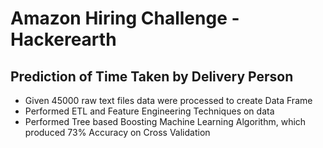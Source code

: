 # Amazon Hiring Challenge - Hackerearth
##  Prediction of Time Taken by Delivery Person
  - Given 45000 raw text files data were processed to create Data Frame
  - Performed ETL and Feature Engineering Techniques on data
  - Performed Tree based Boosting Machine Learning Algorithm, which produced 73% Accuracy on Cross Validation 
